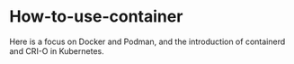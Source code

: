 # How-to-use-container
Here is a focus on Docker and Podman, and the introduction of containerd and CRI-O in Kubernetes.

